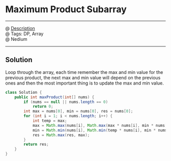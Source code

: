 # Maximum Product Subarray
------------------
@ [Description](https://leetcode.com/problems/maximum-product-subarray/)  
@ Tags: DP, Array    
@ Nedium

------------------
## Solution
Loop through the array, each time remember the max and min value for the previous product, the next max and min value will depend on the previous ones and then the most important thing is to update the max and min value.
```java
class Solution {
    public int maxProduct(int[] nums) {
        if (nums == null || nums.length == 0)
            return 0;
        int max = nums[0], min = nums[0], res = nums[0];
        for (int i = 1; i < nums.length; i++) {
            int temp = max;
            max = Math.max(nums[i], Math.max(max * nums[i], min * nums[i]));
            min = Math.min(nums[i], Math.min(temp * nums[i], min * nums[i]));
            res = Math.max(res, max);
        }
        return res;
    }
}
```
